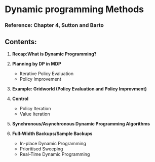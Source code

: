
# Dynamic programming Methods

### Reference: Chapter 4, Sutton and Barto

## Contents:

1) **Recap:What is Dynamic Programming?**

2) **Planning by DP in MDP**
	* Iterative Policy Evaluation
	* Policy Improvement

3) **Example: Gridworld (Policy Evaluation and Policy Improvment)**

4) **Control**
	* Policy Iteration
	* Value Iteration

5) **Synchronous/Asynchronous Dynamic Programming Algorithms**

6) **Full-Width Backups/Sample Backups**
	* In-place Dynamic Programming
	* Prioritised Sweeping
	* Real-Time Dynamic Programming

